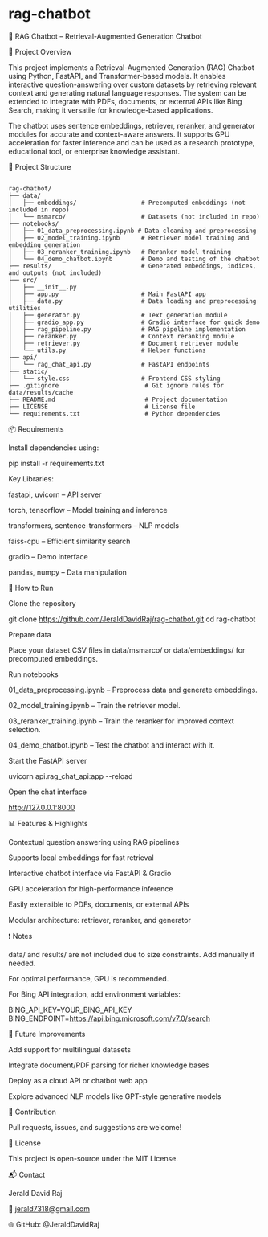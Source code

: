 # rag-chatbot
💬 RAG Chatbot – Retrieval-Augmented Generation Chatbot

🧠 Project Overview

This project implements a Retrieval-Augmented Generation (RAG) Chatbot using Python, FastAPI, and Transformer-based models. It enables interactive question-answering over custom datasets by retrieving relevant context and generating natural language responses. The system can be extended to integrate with PDFs, documents, or external APIs like Bing Search, making it versatile for knowledge-based applications.

The chatbot uses sentence embeddings, retriever, reranker, and generator modules for accurate and context-aware answers. It supports GPU acceleration for faster inference and can be used as a research prototype, educational tool, or enterprise knowledge assistant.

📁 Project Structure

```

rag-chatbot/
├── data/
│   ├── embeddings/                  # Precomputed embeddings (not included in repo)
│   └── msmarco/                     # Datasets (not included in repo)
├── notebooks/
│   ├── 01_data_preprocessing.ipynb # Data cleaning and preprocessing
│   ├── 02_model_training.ipynb      # Retriever model training and embedding generation
│   ├── 03_reranker_training.ipynb   # Reranker model training
│   └── 04_demo_chatbot.ipynb        # Demo and testing of the chatbot
├── results/                         # Generated embeddings, indices, and outputs (not included)
├── src/
│   ├── __init__.py
│   ├── app.py                       # Main FastAPI app
│   ├── data.py                      # Data loading and preprocessing utilities
│   ├── generator.py                 # Text generation module
│   ├── gradio_app.py                # Gradio interface for quick demo
│   ├── rag_pipeline.py              # RAG pipeline implementation
│   ├── reranker.py                  # Context reranking module
│   ├── retriever.py                 # Document retriever module
│   └── utils.py                     # Helper functions
├── api/
│   └── rag_chat_api.py              # FastAPI endpoints
├── static/
│   └── style.css                    # Frontend CSS styling
├── .gitignore                        # Git ignore rules for data/results/cache
├── README.md                         # Project documentation
├── LICENSE                           # License file
└── requirements.txt                  # Python dependencies

```

📦 Requirements

Install dependencies using:

pip install -r requirements.txt


Key Libraries:

fastapi, uvicorn – API server

torch, tensorflow – Model training and inference

transformers, sentence-transformers – NLP models

faiss-cpu – Efficient similarity search

gradio – Demo interface

pandas, numpy – Data manipulation

🚀 How to Run

Clone the repository

git clone https://github.com/JeraldDavidRaj/rag-chatbot.git
cd rag-chatbot


Prepare data

Place your dataset CSV files in data/msmarco/ or data/embeddings/ for precomputed embeddings.

Run notebooks

01_data_preprocessing.ipynb – Preprocess data and generate embeddings.

02_model_training.ipynb – Train the retriever model.

03_reranker_training.ipynb – Train the reranker for improved context selection.

04_demo_chatbot.ipynb – Test the chatbot and interact with it.

Start the FastAPI server

uvicorn api.rag_chat_api:app --reload


Open the chat interface

http://127.0.0.1:8000


📊 Features & Highlights

Contextual question answering using RAG pipelines

Supports local embeddings for fast retrieval

Interactive chatbot interface via FastAPI & Gradio

GPU acceleration for high-performance inference

Easily extensible to PDFs, documents, or external APIs

Modular architecture: retriever, reranker, and generator

❗ Notes

data/ and results/ are not included due to size constraints. Add manually if needed.

For optimal performance, GPU is recommended.

For Bing API integration, add environment variables:

BING_API_KEY=YOUR_BING_API_KEY
BING_ENDPOINT=https://api.bing.microsoft.com/v7.0/search


📌 Future Improvements

Add support for multilingual datasets

Integrate document/PDF parsing for richer knowledge bases

Deploy as a cloud API or chatbot web app

Explore advanced NLP models like GPT-style generative models

🤝 Contribution

Pull requests, issues, and suggestions are welcome!

📜 License

This project is open-source under the MIT License.

📬 Contact

Jerald David Raj

📧 jerald7318@gmail.com

🌐 GitHub: @JeraldDavidRaj